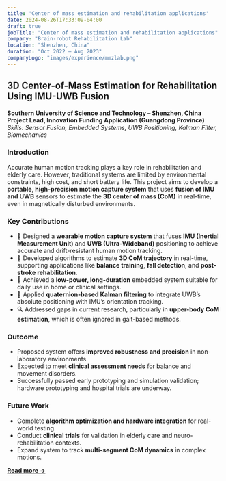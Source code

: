 ```yaml
---
title: 'Center of mass estimation and rehabilitation applications'
date: 2024-08-26T17:33:09-04:00
draft: true
jobTitle: "Center of mass estimation and rehabilitation applications"
company: "Brain-robot Rehabilitation Lab"
location: "Shenzhen, China"
duration: "Oct 2022 – Aug 2023"
companyLogo: "images/experience/mmzlab.png"
---
```

## 3D Center-of-Mass Estimation for Rehabilitation Using IMU-UWB Fusion  
**Southern University of Science and Technology – Shenzhen, China**  
**Project Lead, Innovation Funding Application (Guangdong Province)**  
*Skills: Sensor Fusion, Embedded Systems, UWB Positioning, Kalman Filter, Biomechanics*

### Introduction
Accurate human motion tracking plays a key role in rehabilitation and elderly care. However, traditional systems are limited by environmental constraints, high cost, and short battery life. This project aims to develop a **portable, high-precision motion capture system** that uses **fusion of IMU and UWB** sensors to estimate the **3D center of mass (CoM)** in real-time, even in magnetically disturbed environments.

### Key Contributions
- 👣 Designed a **wearable motion capture system** that fuses **IMU (Inertial Measurement Unit)** and **UWB (Ultra-Wideband)** positioning to achieve accurate and drift-resistant human motion tracking.
- 📐 Developed algorithms to estimate **3D CoM trajectory** in real-time, supporting applications like **balance training**, **fall detection**, and **post-stroke rehabilitation**.
- 🔋 Achieved a **low-power, long-duration** embedded system suitable for daily use in home or clinical settings.
- 🧠 Applied **quaternion-based Kalman filtering** to integrate UWB’s absolute positioning with IMU’s orientation tracking.
- 🔍 Addressed gaps in current research, particularly in **upper-body CoM estimation**, which is often ignored in gait-based methods.

### Outcome
- Proposed system offers **improved robustness and precision** in non-laboratory environments.
- Expected to meet **clinical assessment needs** for balance and movement disorders.
- Successfully passed early prototyping and simulation validation; hardware prototyping and hospital trials are underway.

### Future Work
- Complete **algorithm optimization and hardware integration** for real-world testing.
- Conduct **clinical trials** for validation in elderly care and neuro-rehabilitation contexts.
- Expand system to track **multi-segment CoM dynamics** in complex motions.

[**Read more →**](projects/imu-uwb-com-estimation.md)